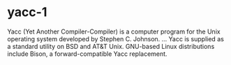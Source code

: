 # yacc-1
Yacc (Yet Another Compiler-Compiler) is a computer program for the Unix operating system developed by Stephen C. Johnson. ... Yacc is supplied as a standard utility on BSD and AT&T Unix. GNU-based Linux distributions include Bison, a forward-compatible Yacc replacement.
